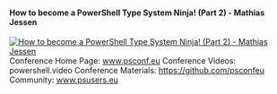 ﻿#### How to become a PowerShell Type System Ninja! (Part 2) - Mathias Jessen

[![How to become a PowerShell Type System Ninja! (Part 2) - Mathias Jessen](https://i1.ytimg.com/vi/05Jqr7GophU/hqdefault.jpg "How to become a PowerShell Type System Ninja! (Part 2) - Mathias Jessen")](https://www.youtube.com/watch?v=05Jqr7GophU)
Conference Home Page: www.psconf.eu
Conference Videos: powershell.video
Conference Materials: https://github.com/psconfeu
Community: www.psusers.eu


